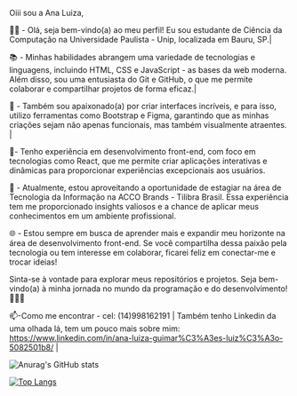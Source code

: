 Oiii sou a Ana Luiza,

👩‍💻 - Olá, seja bem-vindo(a) ao meu perfil! Eu sou estudante de Ciência da Computação na Universidade Paulista - Unip, localizada em Bauru, SP.|

📚 - Minhas habilidades abrangem uma variedade de tecnologias e linguagens, incluindo HTML, CSS e JavaScript - as bases da web moderna. Além disso, sou uma entusiasta do Git e GitHub, o que me permite colaborar e compartilhar projetos de forma eficaz.|

🚀 - Também sou apaixonado(a) por criar interfaces incríveis, e para isso, utilizo ferramentas como Bootstrap e Figma, garantindo que as minhas criações sejam não apenas funcionais, mas também visualmente atraentes. |

🌟- Tenho experiência em desenvolvimento front-end, com foco em tecnologias como React, que me permite criar aplicações interativas e dinâmicas para proporcionar experiências excepcionais aos usuários.

💼 - Atualmente, estou aproveitando a oportunidade de estagiar na área de Tecnologia da Informação na ACCO Brands - Tilibra Brasil. Essa experiência tem me proporcionado insights valiosos e a chance de aplicar meus conhecimentos em um ambiente profissional.

🌐 - Estou sempre em busca de aprender mais e expandir meu horizonte na área de desenvolvimento front-end. Se você compartilha dessa paixão pela tecnologia ou tem interesse em colaborar, ficarei feliz em conectar-me e trocar ideias!

Sinta-se à vontade para explorar meus repositórios e projetos. Seja bem-vindo(a) à minha jornada no mundo da programação e do desenvolvimento! 🎉👩‍💻


📫-Como me encontrar - cel: (14)998162191 |
Também tenho Linkedin da uma olhada lá, tem um pouco mais sobre mim: https://www.linkedin.com/in/ana-luiza-guimar%C3%A3es-luiz%C3%A3o-5082501b8/ |




![Anurag's GitHub stats](https://github-readme-stats.vercel.app/api?username=analuiza2102&show_icons=true&theme=dracula)

[![Top Langs](https://github-readme-stats.vercel.app/api/top-langs/?username=analuiza2102&layout=compact)](https://github.com/anuraghazra/github-readme-stats=true&theme=dracula)
